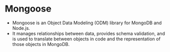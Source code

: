 <h1>Mongoose</h1>
<ul>
<li>Mongoose is an Object Data Modeling (ODM) library for MongoDB and Node.js. </li>
<li>It manages relationships between data, provides schema validation, 
and is used to translate between objects in code and the representation of those objects in MongoDB. </li>
</ul>
